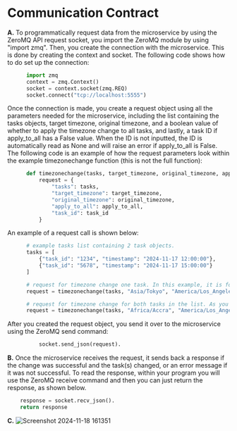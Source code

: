 # Communication Contract


**A.** To programmatically request data from the microservice by using the ZeroMQ API request socket, you import the ZeroMQ module by using "import zmq". Then, you create the connection with the microservice. This is done by creating the context and socket. The following code shows how to do set up the connection:
```python
      import zmq
      context = zmq.Context()
      socket = context.socket(zmq.REQ)
      socket.connect("tcp://localhost:5555")
``` 
Once the connection is made, you create a request object using all the parameters needed for the microservice, including the list containing the tasks objects, target timezone, original timezone, and a boolean value of whether to apply the timezone change to all tasks, and lastly, a task ID if apply_to_all has a False value. When the ID is not inputted, the ID is automatically read as None and will raise an error if apply_to_all is False. The following code is an example of how the request parameters look within the example timezonechange function (this is not the full function):

```python
      def timezonechange(tasks, target_timezone, original_timezone, apply_to_all, task_id=None):
          request = {
              "tasks": tasks,
              "target_timezone": target_timezone,
              "original_timezone": original_timezone,
              "apply_to_all": apply_to_all,
              "task_id": task_id
          }
```
An example of a request call is shown below:
```python
      # example tasks list containing 2 task objects.
      tasks = [
          {"task_id": "1234", "timestamp": "2024-11-17 12:00:00"},
          {"task_id": "5678", "timestamp": "2024-11-17 15:00:00"}
      ]

      # request for timezone change one task. In this example, it is for the first task, which has the ID "1234".
      request = timezonechange(tasks, "Asia/Tokyo", "America/Los_Angeles", False, "1234")

      # request for timezone change for both tasks in the list. As you see, no ID is attached, but apply_to_all is True.
      request = timezonechange(tasks, "Africa/Accra", "America/Los_Angeles", True)
```         
After you created the request object, you send it over to the microservice using the ZeroMQ send command:

```python
          socket.send_json(request).
```

**B.** Once the microservice receives the request, it sends back a response if the change was successful and the task(s) changed, or an error message if it was not successful. To read the response, within your program you will use the ZeroMQ receive command and then you can just return the response, as shown below.
```python
    response = socket.recv_json().
    return response
```

**C.**
![Screenshot 2024-11-18 161351](https://github.com/user-attachments/assets/034d32db-2779-4078-a432-cefacea83d47)



